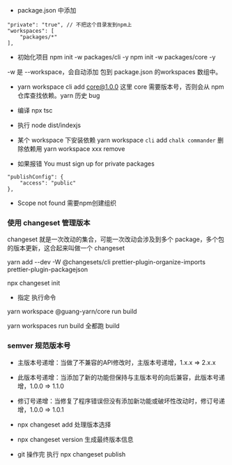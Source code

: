 - package.json 中添加

```
"private": "true", // 不把这个目录发到npm上
"workspaces": [
    "packages/*"
],
```

- 初始化项目
  npm init -w packages/cli -y
  npm init -w packages/core -y

-w 是 --workspace，会自动添加 包到 package.json 的workspaces 数组中。

- yarn workspace cli add core@1.0.0
  这里 core 需要版本号，否则会从 npm 仓库查找依赖。yarn 历史 bug

- 编译 npx tsc
- 执行 node dist/indexjs

- 某个 workspace 下安装依赖
  yarn workspace `cli` add `chalk commander`
  删除依赖用 yarn workspace xxx remove

- 如果报错 You must sign up for private packages

```
"publishConfig": {
    "access": "public"
},
```

- Scope not found
  需要npm创建组织

### 使用 changeset 管理版本

changeset 就是一次改动的集合，可能一次改动会涉及到多个 package，多个包的版本更新，这合起来叫做一个 changeset

yarn add --dev -W @changesets/cli prettier-plugin-organize-imports prettier-plugin-packagejson

npx changeset init

- 指定 执行命令

yarn workspace @guang-yarn/core run build

yarn workspaces run build 全都跑 build

### semver 规范版本号

- 主版本号递增：当做了不兼容的API修改时，主版本号递增，1.x.x => 2.x.x
- 此版本号递增：当添加了新的功能但保持与主版本号的向后兼容，此版本号递增，1.0.0 => 1.1.0
- 修订号递增：当修复了程序错误但没有添加新功能或破坏性改动时，修订号递增，1.0.0 => 1.0.1

- npx changeset add 处理版本选择
- npx changeset version 生成最终版本信息
- git 操作完 执行 npx changeset publish
